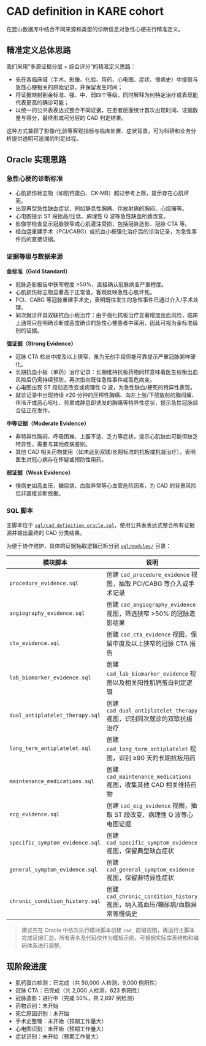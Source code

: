 # CAD definition in KARE cohort

在昆山数据库中结合不同来源和类型的诊断信息对急性心梗进行精准定义。

## 精准定义总体思路

我们采用“多源证据分层 + 综合评分”的精准定义思路：
- 先在各临床域（手术、影像、化验、用药、心电图、症状、慢病史）中提取与急性心梗相关的原始记录，并保留发生时间；
- 将证据映射到金标准、强、中、弱四个等级，同时解释为何特定治疗或表现能代表更高的确诊可能；
- 以统一的公共表表达式整合不同证据，在患者层面统计首次出现时间、证据数量与得分，最终形成可分层的 CAD 判定结果。

这种方式兼顾了影像/化验等客观指标与临床处置、症状背景，可为科研和业务分析提供透明可追溯的判定过程。

## Oracle 实现思路

### 急性心梗的诊断标准
- 心肌损伤标志物（如肌钙蛋白、CK-MB）超过参考上限，提示存在心肌坏死。
- 出现典型急性缺血症状，例如静息性胸痛、伴放射痛的胸闷、心绞痛等。
- 心电图提示 ST 段抬高/压低、病理性 Q 波等急性缺血所致改变。
- 影像学检查显示冠脉狭窄或心肌灌注受损，包括冠脉造影、冠脉 CTA 等。
- 经血运重建手术（PCI/CABG）或抗血小板强化治疗后的诊治记录，为急性事件后的直接证据。

### 证据等级与数据来源
**金标准（Gold Standard）**
- 冠脉造影报告中狭窄程度 >50%，直接确认冠脉病变严重程度。
- 心肌损伤标志物显著高于正常值，客观反映急性心肌坏死。
- PCI、CABG 等冠脉重建手术史，表明既往发生的急性事件已通过介入/手术处理。
- 同次就诊开具双联抗血小板治疗：由于强化抗板治疗显著增加出血风险，临床上通常只在明确诊断或高度确诊的急性心梗患者中采用，因此可视为金标准级别的证据。

**强证据（Strong Evidence）**
- 冠脉 CTA 检出中度及以上狭窄，虽为无创手段但能可靠提示严重冠脉粥样硬化。
- 长期抗血小板（单药）治疗记录：长期维持抗板药物同样意味着医生权衡出血风险后仍需持续预防，再次指向既往急性事件或高危病变。
- 心电图出现 ST 段动态改变或病理性 Q 波，为急性缺血/梗死的特异性表现。
- 就诊记录中出现持续 ≥20 分钟的压榨性胸痛、向左上肢/下颌放射的胸闷痛、伴冷汗或恶心呕吐、劳累或静息即诱发的胸痛等特异性症状，提示急性冠脉综合征正在发作。

**中等证据（Moderate Evidence）**
- 非特异性胸闷、呼吸困难、上腹不适、乏力等症状，提示心肌缺血可能但缺乏特异性，需要与其他疾病鉴别。
- 其他 CAD 相关药物使用（如未达到双联/长期标准的抗板或抗凝治疗），表明医生对冠心病存在怀疑或预防性用药。

**弱证据（Weak Evidence）**
- 慢病史如高血压、糖尿病、血脂异常等心血管危险因素，为 CAD 的背景风险但非直接诊断依据。

### SQL 脚本

主脚本位于 [`sql/cad_definition_oracle.sql`](sql/cad_definition_oracle.sql)，使用公共表表达式整合所有证据源并输出最终的 CAD 分类结果。

为便于协作维护，具体的证据抽取逻辑已拆分到 [`sql/modules/`](sql/modules) 目录：

| 模块脚本 | 说明 |
| --- | --- |
| `procedure_evidence.sql` | 创建 `cad_procedure_evidence` 视图，抽取 PCI/CABG 等介入或手术记录 |
| `angiography_evidence.sql` | 创建 `cad_angiography_evidence` 视图，筛选狭窄 >50% 的冠脉造影结果 |
| `cta_evidence.sql` | 创建 `cad_cta_evidence` 视图，保留中度及以上狭窄的冠脉 CTA 报告 |
| `lab_biomarker_evidence.sql` | 创建 `cad_lab_biomarker_evidence` 视图以及相关阳性肌钙蛋白判定逻辑 |
| `dual_antiplatelet_therapy.sql` | 创建 `cad_dual_antiplatelet_therapy` 视图，识别同次就诊的双联抗板治疗 |
| `long_term_antiplatelet.sql` | 创建 `cad_long_term_antiplatelet` 视图，识别 ≥90 天的长期抗板用药 |
| `maintenance_medications.sql` | 创建 `cad_maintenance_medications` 视图，收集其他 CAD 相关维持药物 |
| `ecg_evidence.sql` | 创建 `cad_ecg_evidence` 视图，抽取 ST 段改变、病理性 Q 波等心电图证据 |
| `specific_symptom_evidence.sql` | 创建 `cad_specific_symptom_evidence` 视图，保留典型缺血症状 |
| `general_symptom_evidence.sql` | 创建 `cad_general_symptom_evidence` 视图，保留非特异性症状 |
| `chronic_condition_history.sql` | 创建 `cad_chronic_condition_history` 视图，纳入高血压/糖尿病/血脂异常等慢病史 |

> 建议先在 Oracle 中依次执行模块脚本创建 `cad_` 前缀视图，再运行主脚本完成证据汇总。所有表名及代码仅作为模板示例，可根据实际库表结构和编码体系进行调整。

## 现阶段进度

- 肌钙蛋白检测：已完成（共 50,000 人检测，9,000 例阳性）
- 冠脉 CTA：已完成（共 2,000 人检测，623 例阳性）
- 冠脉造影：进行中（完成 50%，共 2,697 例检测）
- 药物识别：未开始
- 死亡原因识别：未开始
- 手术史整理：未开始（预期工作量大）
- 心电图识别：未开始（预期工作量大）
- 症状识别：未开始（预期工作量大）
